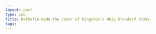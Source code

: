 ```yaml
---
layout: post
type: cpb
title: Nathalie made the cover of Kingston’s Whig Standard today.
tags: 
---
```

